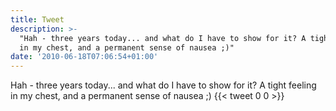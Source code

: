 ```yaml
---
title: Tweet
description: >-
  "Hah - three years today... and what do I have to show for it? A tight feeling
  in my chest, and a permanent sense of nausea ;)"
date: '2010-06-18T07:06:54+01:00'
---
```

Hah - three years today... and what do I have to show for it? A tight feeling in my chest, and a permanent sense of nausea ;)
      {{< tweet 0 0 >}}
    
